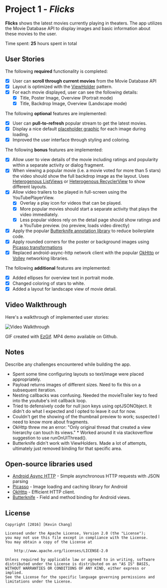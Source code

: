 # Project 1 - *Flicks*

**Flicks** shows the latest movies currently playing in theaters. The app utilizes the Movie Database API to display images and basic information about these movies to the user.

Time spent: **25** hours spent in total

## User Stories

The following **required** functionality is completed:

* [X] User can **scroll through current movies** from the Movie Database API
* [X] Layout is optimized with the [ViewHolder](http://guides.codepath.com/android/Using-an-ArrayAdapter-with-ListView#improving-performance-with-the-viewholder-pattern) pattern.
* [X] For each movie displayed, user can see the following details:
  * [X] Title, Poster Image, Overview (Portrait mode)
  * [X] Title, Backdrop Image, Overview (Landscape mode)

The following **optional** features are implemented:

* [X] User can **pull-to-refresh** popular stream to get the latest movies.
* [X] Display a nice default [placeholder graphic](http://guides.codepath.com/android/Displaying-Images-with-the-Picasso-Library#configuring-picasso) for each image during loading.
* [X] Improved the user interface through styling and coloring.

The following **bonus** features are implemented:

* [X] Allow user to view details of the movie including ratings and popularity within a separate activity or dialog fragment.
* [X] When viewing a popular movie (i.e. a movie voted for more than 5 stars) the video should show the full backdrop image as the layout.  Uses [Heterogenous ListViews](http://guides.codepath.com/android/Implementing-a-Heterogenous-ListView) or [Heterogenous RecyclerView](http://guides.codepath.com/android/Heterogenous-Layouts-inside-RecyclerView) to show different layouts.
* [X] Allow video trailers to be played in full-screen using the YouTubePlayerView.
    * [X] Overlay a play icon for videos that can be played.
    * [X] More popular movies should start a separate activity that plays the video immediately.
    * [X] Less popular videos rely on the detail page should show ratings and a YouTube preview. (no preview, loads video directly)
* [X] Apply the popular [Butterknife annotation library](http://guides.codepath.com/android/Reducing-View-Boilerplate-with-Butterknife) to reduce boilerplate code.
* [X] Apply rounded corners for the poster or background images using [Picasso transformations](https://guides.codepath.com/android/Displaying-Images-with-the-Picasso-Library#other-transformations)
* [X] Replaced android-async-http network client with the popular [OkHttp](http://guides.codepath.com/android/Using-OkHttp) or [Volley](http://guides.codepath.com/android/Networking-with-the-Volley-Library) networking libraries.

The following **additional** features are implemented:

* [X] Added ellipses for overview text in portrait mode.
* [X] Changed coloring of stars to white.
* [X] Added a layout for landscape view of movie detail.

## Video Walkthrough

Here's a walkthrough of implemented user stories:

<img src='http://i.imgur.com/21AjV9V.gif' title='Video Walkthrough' width='' alt='Video Walkthrough' />

GIF created with [EzGif](http://ezgif.com/video-to-gif).
MP4 demo available on Github.

## Notes

Describe any challenges encountered while building the app.

* Spent some time configuring layouts so text/image were placed appropriately.
* Payload returns images of different sizes. Need to fix this on a subsequent iteration.
* Nesting callbacks was confusing. Needed the movieTrailer key to feed into the youtube's init callback loop.
* Tried to defensively code for null json keys using optJSONObject. It didn't do what I expected and I opted to leave it out for now.
* Couldn't get the showing of the thumbnail preview to work; suspected I need to know more about fragments.
* OkHttp threw me an error: "Only original thread that created a view hierarchy can touch its views." 
      * Worked around it via stackoverflow suggestion to use runOnUIThread().
* Butterknife didn't work with ViewHolders. Made a lot of attempts, ultimately just removed
  binding for that specific area.

## Open-source libraries used

- [Android Async HTTP](https://github.com/loopj/android-async-http) - Simple asynchronous HTTP requests with JSON parsing
- [Picasso](http://square.github.io/picasso/) - Image loading and caching library for Android
- [OkHttp](https://github.com/square/okhttp) - Efficient HTTP client.
- [Butterknife](http://jakewharton.github.io/butterknife/) - Field and method binding for Android views.

## License

    Copyright [2016] [Kevin Chang]

    Licensed under the Apache License, Version 2.0 (the "License");
    you may not use this file except in compliance with the License.
    You may obtain a copy of the License at

        http://www.apache.org/licenses/LICENSE-2.0

    Unless required by applicable law or agreed to in writing, software
    distributed under the License is distributed on an "AS IS" BASIS,
    WITHOUT WARRANTIES OR CONDITIONS OF ANY KIND, either express or implied.
    See the License for the specific language governing permissions and
    limitations under the License.
